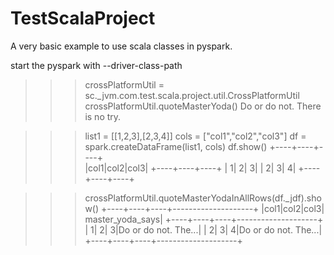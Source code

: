 # TestScalaProject
A very basic example to use scala classes in pyspark.

start the pyspark with  --driver-class-path <path-to-jar TestScalaProject-1.0-SNAPSHOT-jar-with-dependencies.jar>


>>> crossPlatformUtil = sc._jvm.com.test.scala.project.util.CrossPlatformUtil
>>> crossPlatformUtil.quoteMasterYoda()
Do or do not. There is no try.


>>> list1 = [[1,2,3],[2,3,4]]
>>> cols = ["col1","col2","col3"]
>>> df = spark.createDataFrame(list1, cols)
>>> df.show()
+----+----+----+                                                                
|col1|col2|col3|
+----+----+----+
|   1|   2|   3|
|   2|   3|   4|
+----+----+----+

>>> crossPlatformUtil.quoteMasterYodaInAllRows(df._jdf).show()
+----+----+----+--------------------+
|col1|col2|col3|    master_yoda_says|
+----+----+----+--------------------+
|   1|   2|   3|Do or do not. The...|
|   2|   3|   4|Do or do not. The...|
+----+----+----+--------------------+
 
